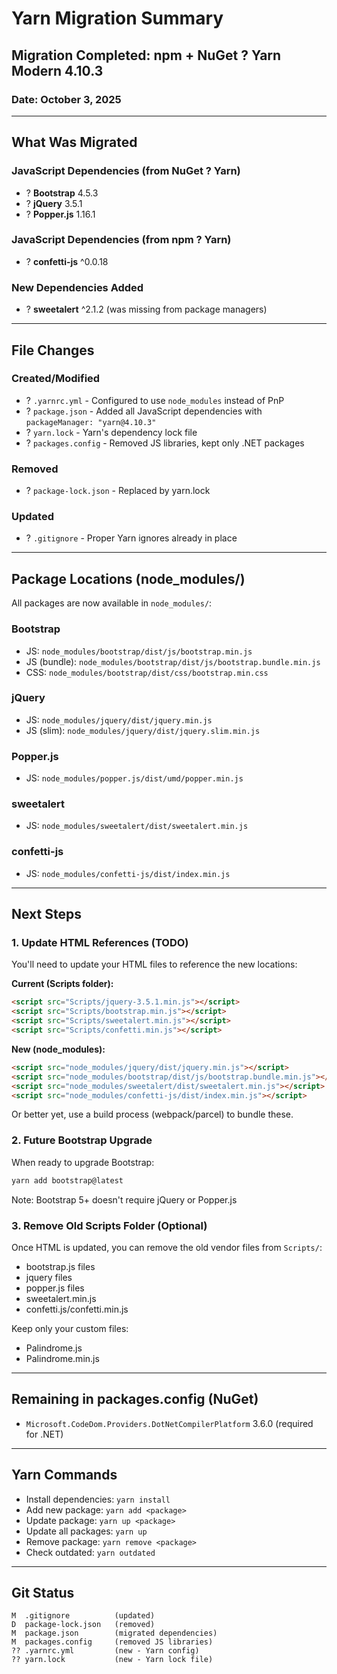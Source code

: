 # Yarn Migration Summary

## Migration Completed: npm + NuGet ? Yarn Modern 4.10.3

### Date: October 3, 2025

---

## What Was Migrated

### JavaScript Dependencies (from NuGet ? Yarn)
- ? **Bootstrap** 4.5.3
- ? **jQuery** 3.5.1
- ? **Popper.js** 1.16.1

### JavaScript Dependencies (from npm ? Yarn)
- ? **confetti-js** ^0.0.18

### New Dependencies Added
- ? **sweetalert** ^2.1.2 (was missing from package managers)

---

## File Changes

### Created/Modified
- ? `.yarnrc.yml` - Configured to use `node_modules` instead of PnP
- ? `package.json` - Added all JavaScript dependencies with `packageManager: "yarn@4.10.3"`
- ? `yarn.lock` - Yarn's dependency lock file
- ? `packages.config` - Removed JS libraries, kept only .NET packages

### Removed
- ? `package-lock.json` - Replaced by yarn.lock

### Updated
- ? `.gitignore` - Proper Yarn ignores already in place

---

## Package Locations (node_modules/)

All packages are now available in `node_modules/`:

### Bootstrap
- JS: `node_modules/bootstrap/dist/js/bootstrap.min.js`
- JS (bundle): `node_modules/bootstrap/dist/js/bootstrap.bundle.min.js`
- CSS: `node_modules/bootstrap/dist/css/bootstrap.min.css`

### jQuery
- JS: `node_modules/jquery/dist/jquery.min.js`
- JS (slim): `node_modules/jquery/dist/jquery.slim.min.js`

### Popper.js
- JS: `node_modules/popper.js/dist/umd/popper.min.js`

### sweetalert
- JS: `node_modules/sweetalert/dist/sweetalert.min.js`

### confetti-js
- JS: `node_modules/confetti-js/dist/index.min.js`

---

## Next Steps

### 1. Update HTML References (TODO)
You'll need to update your HTML files to reference the new locations:

**Current (Scripts folder):**
```html
<script src="Scripts/jquery-3.5.1.min.js"></script>
<script src="Scripts/bootstrap.min.js"></script>
<script src="Scripts/sweetalert.min.js"></script>
<script src="Scripts/confetti.min.js"></script>
```

**New (node_modules):**
```html
<script src="node_modules/jquery/dist/jquery.min.js"></script>
<script src="node_modules/bootstrap/dist/js/bootstrap.bundle.min.js"></script>
<script src="node_modules/sweetalert/dist/sweetalert.min.js"></script>
<script src="node_modules/confetti-js/dist/index.min.js"></script>
```

Or better yet, use a build process (webpack/parcel) to bundle these.

### 2. Future Bootstrap Upgrade
When ready to upgrade Bootstrap:
```bash
yarn add bootstrap@latest
```
Note: Bootstrap 5+ doesn't require jQuery or Popper.js

### 3. Remove Old Scripts Folder (Optional)
Once HTML is updated, you can remove the old vendor files from `Scripts/`:
- bootstrap.js files
- jquery files
- popper.js files
- sweetalert.min.js
- confetti.js/confetti.min.js

Keep only your custom files:
- Palindrome.js
- Palindrome.min.js

---

## Remaining in packages.config (NuGet)
- `Microsoft.CodeDom.Providers.DotNetCompilerPlatform` 3.6.0 (required for .NET)

---

## Yarn Commands

- Install dependencies: `yarn install`
- Add new package: `yarn add <package>`
- Update package: `yarn up <package>`
- Update all packages: `yarn up`
- Remove package: `yarn remove <package>`
- Check outdated: `yarn outdated`

---

## Git Status
```
M  .gitignore          (updated)
D  package-lock.json   (removed)
M  package.json        (migrated dependencies)
M  packages.config     (removed JS libraries)
?? .yarnrc.yml         (new - Yarn config)
?? yarn.lock           (new - Yarn lock file)
```
